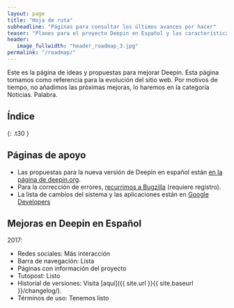 ```yaml
---
layout: page
title: "Hoja de ruta"
subheadline: "Páginas para consultar los últimos avances por hacer"
teaser: "Planes para el proyecto Deepin en Español y las características que se añadirán a Deepin OS."
header:
   image_fullwidth: "header_roadmap_3.jpg"
permalink: "/roadmap/"
---
```


Este es la página de ideas y propuestas para mejorar Deepin. Esta página tomamos como referencia para la evolución del sitio web. Por motivos de tiempo, no añadimos las próximas mejoras, lo haremos en la categoría Noticias. Palabra.

## Índice
{: .t30 }

## Páginas de apoyo

* Las propuestas para la nueva versión de Deepin en español están [en la página de deepin.org](https://www.deepin.org/en/developer-community/planning/).
* Para la corrección de errores, [recurrimos a Bugzilla](https://bugzilla.deepin.io/) (requiere registro).
* La lista de cambios del sistema y las aplicaciones están en [Google Developers](https://groups.google.com/d/msg/deepin-developers/)

## Mejoras en Deepin en Español

2017:

* Redes sociales: Más interacción
* Barra de navegación: Lista
* Páginas con información del proyecto
* Tutopost: Listo
* Historial de versiones: Visita [aquí]({{ site.url }}{{ site.baseurl }}/changelog/).
* Términos de uso: Tenemos listo
